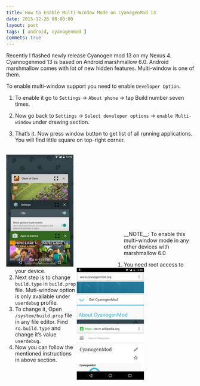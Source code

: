 ```yaml
---
title: How to Enable Multi-Window Mode on CyanogenMod 13
date: 2015-12-26 08:00:00 
layout: post 
tags: [ android, cyanogenmod ]
commets: true
---
```



Recently I flashed newly release Cyanogen mod 13 on my Nexus 4. Cyannogenmod 13
is based on Android marshmallow 6.0. Android marshmallow comes with lot of new
hidden features. Multi-window is one of them.

To enable multi-window support you need to enable `Developer Option`.

1. To enable it go to `Settings` -> `About phone` -> tap Build number seven times.

2. Now go back to `Settings` -> `Select developer options` -> `enable Multi-window` 
under drawing section.

3. That’s it. Now press window button to get list of all running applications.
You will find little square on top-right corner.


<br/>
<div>
<div style="width:315px; float:left;">
<img src="/images/2015-12-multi-window-button.jpg" />
</div>
<div style="width:315px; float:right;">
<img src="/images/2015-12-multi-window-mode.jpg" />
</div>
<br/>
<br/>
<br/>
<br/>
<br/>
<br/>
<br/>

<br/>
<br/>
<br/>
<br/>
<br/>
</div>
__NOTE__: To enable this multi-window mode in any other devices with marshmallow 6.0

1. You need root access to your device.
2. Next step is to change `build.type` in `build.prop` file. Muti-window option is only available under `userdebug` profile.
3. To change it, Open `/system/build.prop` file in any file editor. Find `ro.build.type` and change it’s value `userdebug`.
4. Now you can follow the mentioned instructions in above section.
